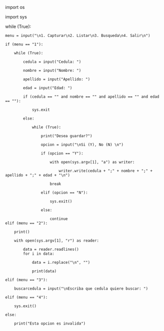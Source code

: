 import os

import sys

while (True):

    menu = input("\n1. Capturar\n2. Listar\n3. Busqueda\n4. Salir\n")

    if (menu == "1"):

        while (True):
        
            cedula = input("Cedula: ")
            
            nombre = input("Nombre: ")
            
            apellido = input("Apellido: ")
            
            edad = input("Edad: ")

            if (cedula == "" and nombre == "" and apellido == "" and edad == ""):
            
                sys.exit

            else:
            
                while (True):
                
                    print("Desea guardar?")
                    
                    opcion = input("\nSi (Y), No (N) \n")

                    if (opcion == "Y"):
                    
                        with open(sys.argv[1], "a") as writer:
                        
                            writer.write(cedula + ";" + nombre + ";" + apellido + ";" + edad + "\n")
                            
                        break
                        
                    elif (opcion == "N"):
                    
                        sys.exit()
                        
                    else:
                    
                        continue
    elif (menu == "2"):
    
        print()
        
        with open(sys.argv[1], "r") as reader:
        
            data = reader.readlines()
            for i in data:
            
                data = i.replace("\n", "")
                
                print(data)
                
    elif (menu == "3"):
    
        buscarcedula = input("\nEscriba que cedula quiere buscar: ")

    elif (menu == "4"):
    
        sys.exit()
        
    else:
    
        print("Esta opcion es invalida")